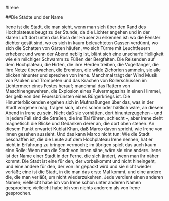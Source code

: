 #Irene

##Die Städte und der Name

Irene ist die Stadt, die man sieht, wenn man sich über den Rand des Hochplateaus beugt zu der Stunde, da die Lichter angehen und in der klaren Luft dort unten das Rosa der Häuser zu erkennen ist: wo die Fenster dichter gesät sind, wo es sich in kaum beleuchteten Gassen verdünnt, wo sich die Schatten von Gärten häufen, wo sich Türme mit Leuchtfeuern erheben; und wenn der Abend neblig ist, bläht sich eine unscharfe Helligkeit wie ein milchiger Schwamm zu Füßen der Bergfalten.
Die Reisenden auf dem Hochplateau, die Hirten, die ihre Herden treiben, die Vogelfänger, die ihre Netze überwachen, die Eremiten, die wilde Zichorien sammeln, sie alle blicken hinunter und sprechen von Irene. Manchmal trägt der Wind Musik von Pauken und Trompeten und das Krachen von Böllerschüssen im Lichtermeer eines Festes herauf; manchmal das Rattern von Maschinengewehren, die Explosion eines Pulvermagazins in einen Himmel, der gelb von den Feuersbrünsten eines Bürgerkriegs ist. Die Hinunterblickenden ergehen sich in Mutmaßungen über das, was in der Stadt vorgehen mag, fragen sich, ob es schön oder häßlich wäre, an diesem Abend in Irene zu sein. Nicht daß sie vorhätten, dort hinunterzugehen – und in jedem Fall sind die Straßen, die ins Tal führen, schlecht –, aber Irene zieht magnetisch die Blicke und Gedanken derer an, die dort oben stehen.
An diesem Punkt erwartet Kublai Khan, daß Marco davon spricht, wie Irene von innen gesehen aussieht. Und das kann Marco nicht tun: Wie die Stadt beschaffen ist, die die Leute auf dem Hochplateau Irene nennen, hat er nicht in Erfahrung zu bringen vermocht; im übrigen spielt das auch kaum eine Rolle: Wenn man die Stadt von innen sähe, wäre sie eine andere. Irene ist der Name einer Stadt in der Ferne, die sich ändert, wenn man ihr näher kommt.
Die Stadt ist eine für den, der vorbeikommt und nicht hineingeht, und eine andere für den, der von ihr gepackt wird und sie nicht wieder verläßt; eine ist die Stadt, in die man das erste Mal kommt, und eine andere die, die man verläßt, um nicht wiederzukehren. Jede verdient einen anderen Namen; vielleicht habe ich von Irene schon unter anderen Namen gesprochen; vielleicht habe ich von nichts anderem als von Irene gesprochen.
